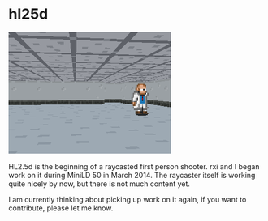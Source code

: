 # hl25d

![Ingame GIF](https://github.com/rnlf/hl25d/raw/master/hevroom.gif)

HL2.5d is the beginning of a raycasted first person shooter.
rxi and I began work on it during MiniLD 50 in March 2014. The raycaster itself is working quite nicely
by now, but there is not much content yet.

I am currently thinking about picking up work on it again, if you want to contribute, please let me know.
